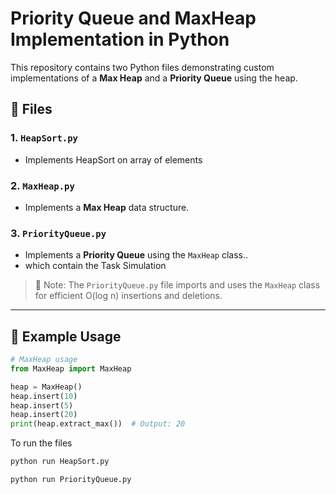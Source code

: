 # Priority Queue and MaxHeap Implementation in Python

This repository contains two Python files demonstrating custom implementations of a **Max Heap** and a **Priority Queue** using the heap.

## 📂 Files

### 1. `HeapSort.py`
- Implements HeapSort on array of elements

### 2. `MaxHeap.py`
- Implements a **Max Heap** data structure.

### 3. `PriorityQueue.py`
- Implements a **Priority Queue** using the `MaxHeap` class..
- which contain the Task Simulation 

> 📌 Note: The `PriorityQueue.py` file imports and uses the `MaxHeap` class for efficient O(log n) insertions and deletions.

---

## 🧪 Example Usage

```python
# MaxHeap usage
from MaxHeap import MaxHeap

heap = MaxHeap()
heap.insert(10)
heap.insert(5)
heap.insert(20)
print(heap.extract_max())  # Output: 20

```

To run the files
```bash
python run HeapSort.py

python run PriorityQueue.py
```


